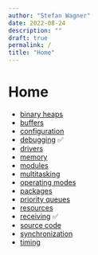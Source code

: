 ```yaml
---
author: "Stefan Wagner"
date: 2022-08-24
description: ""
draft: true
permalink: /
title: "Home"
---
```


# Home

- [binary heaps](binary-heaps.md)
- [buffers](buffers.md)
- [configuration](configuration.md)
- [debugging](debugging.md) ✅
- [drivers](drivers.md)
- [memory](memory.md)
- [modules](modules/index.md)
- [multitasking](multitasking.md)
- [operating modes](operating-modes.md)
- [packages](packages.md)
- [priority queues](priority-queues.md)
- [resources](resources.md)
- [receiving](receiving.md) ✅
- [source code](source-code.md)
- [synchronization](synchronization.md)
- [timing](timing.md)
